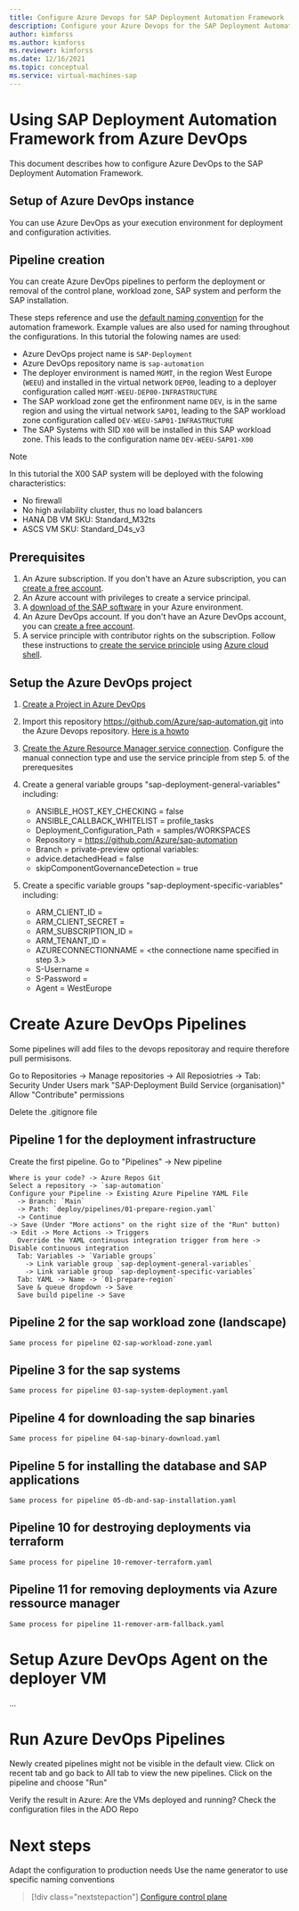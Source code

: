 ```yaml
---
title: Configure Azure Devops for SAP Deployment Automation Framework
description: Configure your Azure Devops for the SAP Deployment Automation Framework on Azure
author: kimforss
ms.author: kimforss
ms.reviewer: kimforss
ms.date: 12/16/2021
ms.topic: conceptual
ms.service: virtual-machines-sap
---
```


# Using SAP Deployment Automation Framework from Azure DevOps

This document describes how to configure Azure DevOps to the SAP Deployment Automation Framework.

## Setup of Azure DevOps instance

You can use Azure DevOps as your execution environment for deployment and configuration activities.

## Pipeline creation

You can create Azure DevOps pipelines to perform the deployment or removal of the control plane, workload zone, SAP system and perform the SAP installation.

These steps reference and use the [default naming convention](automation-naming.md) for the automation framework. Example values are also used for naming throughout the configurations. In this tutorial the folowing names are used:
- Azure DevOps project name is `SAP-Deployment` 
- Azure DevOps repository name is `sap-automation` 
- The deployer environment is named `MGMT`, in the region West Europe (`WEEU`) and installed in the virtual network `DEP00`, leading to a deployer configuration called `MGMT-WEEU-DEP00-INFRASTRUCTURE`
- The SAP workload zone get the enfironment name `DEV`, is in the same region and using the virtual network `SAP01`, leading to the SAP workload zone configuration called `DEV-WEEU-SAP01-INFRASTRUCTURE`
- The SAP Systems with SID `X00` will be installed in this SAP workload zone. This leads to the configuration name `DEV-WEEU-SAP01-X00`

> [!Note]
> In this tutorial the X00 SAP system will be deployed with the folowing characteristics:
> * No firewall
> * No high avilability cluster, thus no load balancers
> * HANA DB VM SKU: Standard_M32ts
> * ASCS VM SKU: Standard_D4s_v3

## Prerequisites

1. An Azure subscription. If you don't have an Azure subscription, you can [create a free account](https://azure.microsoft.com/free/?WT.mc_id=A261C142F).
2. An Azure account with privileges to create a service principal. 
3. A [download of the SAP software](automation-software.md) in your Azure environment.
4. An Azure DevOps account. If you don't have an Azure DevOps account, you can [create a free account](https://azure.microsoft.com/en-us/services/devops/).
5. A service principle with contributor rights on the subscription. Follow these instructions to [create the service principle](https://docs.microsoft.com/en-us/azure/virtual-machines/workloads/sap/automation-deploy-control-plane?tabs=linux#prepare-the-deployment-credentials) using [Azure cloud shell](https://docs.microsoft.com/en-us/azure/cloud-shell/overview). 

## Setup the Azure DevOps project

1. [Create a Project in Azure DevOps ](https://docs.microsoft.com/en-us/azure/devops/organizations/projects/create-project?view=azure-devops&tabs=preview-page#create-a-project)
2. Import this repository https://github.com/Azure/sap-automation.git into the Azure Devops repository. [Here is a howto](https://docs.microsoft.com/en-us/azure/devops/repos/git/import-git-repository?view=azure-devops)
3. [Create the Azure Resource Manager service connection](https://docs.microsoft.com/en-us/azure/devops/pipelines/library/service-endpoints?view=azure-devops&tabs=yaml#azure-resource-manager-service-connection). Configure the manual connection type and use the service principle from step 5. of the prerequesites
4. Create a general variable groups "sap-deployment-general-variables" including:
   * ANSIBLE_HOST_KEY_CHECKING = false
   * ANSIBLE_CALLBACK_WHITELIST = profile_tasks
   * Deployment_Configuration_Path = samples/WORKSPACES
   * Repository = https://github.com/Azure/sap-automation
   * Branch = private-preview
   optional variables:
   * advice.detachedHead = false
   * skipComponentGovernanceDetection = true

5. Create a specific variable groups "sap-deployment-specific-variables" including:
   * ARM_CLIENT_ID = <service principle app id>
   * ARM_CLIENT_SECRET = <service principle password>
   * ARM_SUBSCRIPTION_ID = <Azure subscription id>
   * ARM_TENANT_ID = <Azure tenant id>
   * AZURECONNECTIONNAME = <the connectione name specified in step 3.>
   * S-Username = <SAP Support user>
   * S-Password = <SAP Support user password>
   * Agent = WestEurope

# Create Azure DevOps Pipelines
  
Some pipelines will add files to the devops repositoray and require therefore pull permisisons. 
  
  Go to Repositories -> Manage repositories -> All Reposiotries -> Tab: Security 
  Under Users mark "SAP-Deployment Build Service (organisation)" 
  Allow "Contribute" permissions
  
  Delete the .gitignore file
  
  ## Pipeline 1 for the deployment infrastructure
  
  Create the first pipeline.
  Go to "Pipelines" -> New pipeline
  
    Where is your code? -> Azure Repos Git
    Select a repository -> `sap-automation`
    Configure your Pipeline -> Existing Azure Pipeline YAML File 
      -> Branch: `Main`
      -> Path: `deploy/pipelines/01-prepare-region.yaml`
      -> Continue
    -> Save (Under "More actions" on the right size of the "Run" button)
    -> Edit -> More Actions -> Triggers
      Override the YAML continuous integration trigger from here -> Disable continuous integration
      Tab: Variables -> `Variable groups`
        -> Link variable group `sap-deployment-general-variables`
        -> Link variable group `sap-deployment-specific-variables`
      Tab: YAML -> Name -> `01-prepare-region`
      Save & queue dropdown -> Save
      Save build pipeline -> Save
    
  ## Pipeline 2 for the sap workload zone (landscape)
  
    Same process for pipeline 02-sap-workload-zone.yaml
  
  ## Pipeline 3 for the sap systems
  
    Same process for pipeline 03-sap-system-deployment.yaml
  
  ## Pipeline 4 for downloading the sap binaries
  
    Same process for pipeline 04-sap-binary-download.yaml
  
  ## Pipeline 5 for installing the database and SAP applications
  
    Same process for pipeline 05-db-and-sap-installation.yaml
  
  ## Pipeline 10 for destroying deployments via terraform
  
    Same process for pipeline 10-remover-terraform.yaml
  
  ## Pipeline 11 for removing deployments via Azure ressource manager
  
    Same process for pipeline 11-remover-arm-fallback.yaml
  

# Setup Azure DevOps Agent on the deployer VM
  
  ...
  
# Run Azure DevOps Pipelines

  Newly created pipelines might not be visible in the default view. Click on recent tab and go back to All tab to view the new pipelines.
  Click on the pipeline and choose "Run"

  Verify the result in Azure: Are the VMs deployed and running?
  Check the configuration files in the ADO Repo
  


# Next steps

  Adapt the configuration to production needs
  Use the name generator to use specific naming conventions
  
> [!div class="nextstepaction"]
> [Configure control plane](automation-configure-control-plane.md)


